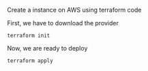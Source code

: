 Create a instance on AWS using terraform code

First, we have to download the provider

    terraform init

Now, we are ready to deploy

    terraform apply  
